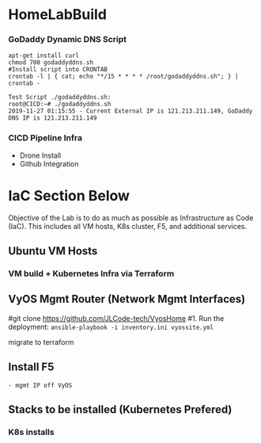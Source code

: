 # HomeLabBuild

### GoDaddy Dynamic DNS Script
   ```apt-get update
   apt-get install curl
   chmod 700 godaddyddns.sh
   #Install script into CRONTAB
   crontab -l | { cat; echo "*/15 * * * * /root/godaddyddns.sh"; } | crontab -
   
   Test Script ./godaddyddns.sh:
   root@CICD:~# ./godaddyddns.sh 
   2019-11-27 01:15:55 - Current External IP is 121.213.211.149, GoDaddy DNS IP is 121.213.211.149
   ```

### CICD Pipeline Infra
- Drone Install
- Github Integration

# IaC Section Below

Objective of the Lab is to do as much as possible as Infrastructure as Code (IaC). This includes all VM hosts, K8s cluster, F5, and additional services.

## Ubuntu VM Hosts

### VM build + Kubernetes Infra via Terraform



## VyOS Mgmt Router (Network Mgmt Interfaces)

#git clone https://github.com/JLCode-tech/VyosHome
#1. Run the deployment: `ansible-playbook -i inventory.ini vyossite.yml`

migrate to terraform

## Install F5
    - mgmt IP off VyOS





## Stacks to be installed (Kubernetes Prefered)

### K8s installs

